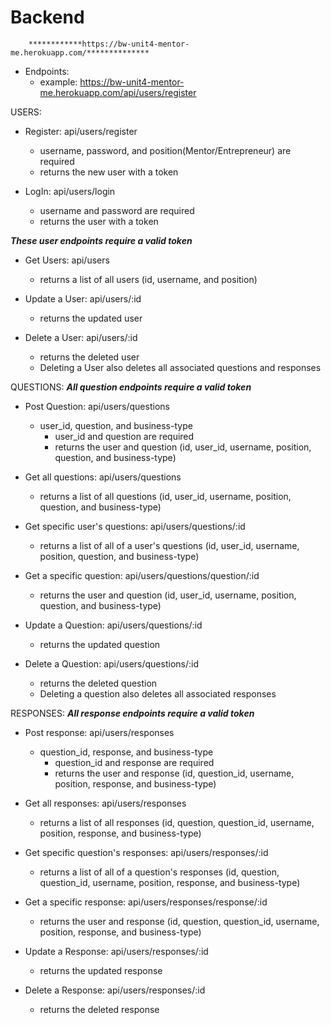 # Backend

        ************https://bw-unit4-mentor-me.herokuapp.com/**************

- Endpoints:
  - example: https://bw-unit4-mentor-me.herokuapp.com/api/users/register

USERS:
  - Register: api/users/register
    - username, password, and position(Mentor/Entrepreneur) are required
    - returns the new user with a token

  - LogIn:  api/users/login
    - username and password are required
    - returns the user with a token

  ***These user endpoints require a valid token***
  - Get Users:  api/users
    - returns a list of all users (id, username, and position)

  - Update a User: api/users/:id
    - returns the updated user

  - Delete a User: api/users/:id
    - returns the deleted user
    * Deleting a User also deletes all associated questions and responses

QUESTIONS:  ***All question endpoints require a valid token***
  - Post Question:  api/users/questions
    - user_id, question, and business-type
      - user_id and question are required
      - returns the user and question (id, user_id, username, position, question, and business-type)

  - Get all questions: api/users/questions
    - returns a list of all questions (id, user_id, username, position, question, and business-type)

  - Get specific user's questions:  api/users/questions/:id
    - returns a list of all of a user's questions (id, user_id, username, position, question, and business-type)

  - Get a specific question:  api/users/questions/question/:id
    - returns the user and question (id, user_id, username, position, question, and business-type) 

  - Update a Question: api/users/questions/:id
    - returns the updated question

  - Delete a Question: api/users/questions/:id
    - returns the deleted question
    * Deleting a question also deletes all associated responses
  
RESPONSES:  ***All response endpoints require a valid token***
  - Post response:  api/users/responses
    - question_id, response, and business-type
      - question_id and response are required
      - returns the user and response (id, question_id, username, position, response, and business-type)

  - Get all responses: api/users/responses
    - returns a list of all responses (id, question, question_id, username, position, response, and business-type)

  - Get specific question's responses:  api/users/responses/:id
    - returns a list of all of a question's responses (id, question, question_id, username, position, response, and business-type)

  - Get a specific response:  api/users/responses/response/:id
    - returns the user and response (id, question, question_id, username, position, response, and business-type)

  - Update a Response: api/users/responses/:id
    - returns the updated response

  - Delete a Response: api/users/responses/:id
    - returns the deleted response